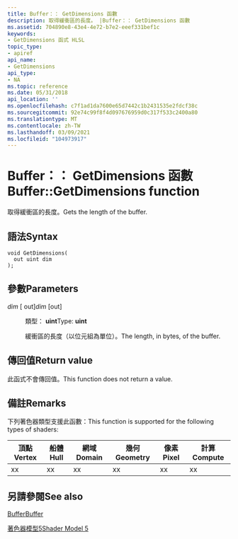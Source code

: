 ```yaml
---
title: Buffer：： GetDimensions 函數
description: 取得緩衝區的長度。 |Buffer：： GetDimensions 函數
ms.assetid: 704890e8-43e4-4e72-b7e2-eeef331bef1c
keywords:
- GetDimensions 函式 HLSL
topic_type:
- apiref
api_name:
- GetDimensions
api_type:
- NA
ms.topic: reference
ms.date: 05/31/2018
api_location: ''
ms.openlocfilehash: c7f1ad1da7600e65d7442c1b2431535e2fdcf38c
ms.sourcegitcommit: 92e74c99f8f4d097676959d0c317f533c2400a80
ms.translationtype: MT
ms.contentlocale: zh-TW
ms.lasthandoff: 03/09/2021
ms.locfileid: "104973917"
---
```

# <a name="buffergetdimensions-function"></a><span data-ttu-id="b8f5b-105">Buffer：： GetDimensions 函數</span><span class="sxs-lookup"><span data-stu-id="b8f5b-105">Buffer::GetDimensions function</span></span>

<span data-ttu-id="b8f5b-106">取得緩衝區的長度。</span><span class="sxs-lookup"><span data-stu-id="b8f5b-106">Gets the length of the buffer.</span></span>

## <a name="syntax"></a><span data-ttu-id="b8f5b-107">語法</span><span class="sxs-lookup"><span data-stu-id="b8f5b-107">Syntax</span></span>

``` syntax
void GetDimensions(
  out uint dim
);
```

## <a name="parameters"></a><span data-ttu-id="b8f5b-108">參數</span><span class="sxs-lookup"><span data-stu-id="b8f5b-108">Parameters</span></span>

<dl> <dt>

<span data-ttu-id="b8f5b-109">*dim* \[ out\]</span><span class="sxs-lookup"><span data-stu-id="b8f5b-109">*dim* \[out\]</span></span>
</dt> <dd>

<span data-ttu-id="b8f5b-110">類型： **uint**</span><span class="sxs-lookup"><span data-stu-id="b8f5b-110">Type: **uint**</span></span>

<span data-ttu-id="b8f5b-111">緩衝區的長度（以位元組為單位）。</span><span class="sxs-lookup"><span data-stu-id="b8f5b-111">The length, in bytes, of the buffer.</span></span>

</dd> </dl>

## <a name="return-value"></a><span data-ttu-id="b8f5b-112">傳回值</span><span class="sxs-lookup"><span data-stu-id="b8f5b-112">Return value</span></span>

<span data-ttu-id="b8f5b-113">此函式不會傳回值。</span><span class="sxs-lookup"><span data-stu-id="b8f5b-113">This function does not return a value.</span></span>

## <a name="remarks"></a><span data-ttu-id="b8f5b-114">備註</span><span class="sxs-lookup"><span data-stu-id="b8f5b-114">Remarks</span></span>

<span data-ttu-id="b8f5b-115">下列著色器類型支援此函數：</span><span class="sxs-lookup"><span data-stu-id="b8f5b-115">This function is supported for the following types of shaders:</span></span>



| <span data-ttu-id="b8f5b-116">頂點</span><span class="sxs-lookup"><span data-stu-id="b8f5b-116">Vertex</span></span> | <span data-ttu-id="b8f5b-117">船體</span><span class="sxs-lookup"><span data-stu-id="b8f5b-117">Hull</span></span> | <span data-ttu-id="b8f5b-118">網域</span><span class="sxs-lookup"><span data-stu-id="b8f5b-118">Domain</span></span> | <span data-ttu-id="b8f5b-119">幾何</span><span class="sxs-lookup"><span data-stu-id="b8f5b-119">Geometry</span></span> | <span data-ttu-id="b8f5b-120">像素</span><span class="sxs-lookup"><span data-stu-id="b8f5b-120">Pixel</span></span> | <span data-ttu-id="b8f5b-121">計算</span><span class="sxs-lookup"><span data-stu-id="b8f5b-121">Compute</span></span> |
|--------|------|--------|----------|-------|---------|
| <span data-ttu-id="b8f5b-122">x</span><span class="sxs-lookup"><span data-stu-id="b8f5b-122">x</span></span>      | <span data-ttu-id="b8f5b-123">x</span><span class="sxs-lookup"><span data-stu-id="b8f5b-123">x</span></span>    | <span data-ttu-id="b8f5b-124">x</span><span class="sxs-lookup"><span data-stu-id="b8f5b-124">x</span></span>      | <span data-ttu-id="b8f5b-125">x</span><span class="sxs-lookup"><span data-stu-id="b8f5b-125">x</span></span>        | <span data-ttu-id="b8f5b-126">x</span><span class="sxs-lookup"><span data-stu-id="b8f5b-126">x</span></span>     | <span data-ttu-id="b8f5b-127">x</span><span class="sxs-lookup"><span data-stu-id="b8f5b-127">x</span></span>       |



 

## <a name="see-also"></a><span data-ttu-id="b8f5b-128">另請參閱</span><span class="sxs-lookup"><span data-stu-id="b8f5b-128">See also</span></span>

<dl> <dt>

[<span data-ttu-id="b8f5b-129">Buffer</span><span class="sxs-lookup"><span data-stu-id="b8f5b-129">Buffer</span></span>](sm5-object-buffer.md)
</dt> <dt>

[<span data-ttu-id="b8f5b-130">著色器模型5</span><span class="sxs-lookup"><span data-stu-id="b8f5b-130">Shader Model 5</span></span>](d3d11-graphics-reference-sm5.md)
</dt> </dl>

 

 




